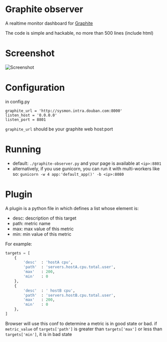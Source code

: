 # Graphite observer

A realtime monitor dashboard for
[Graphite](https://github.com/graphite-project/graphite-web)

The code is simple and hackable, no more than 500 lines (include html)

# Screenshot

![Screenshot](https://raw.github.com/huoxy/graphite-observer/master/Screenshot.png)

# Configuration

in config.py

```
graphite_url = 'http://sysmon.intra.douban.com:8000'
listen_host = '0.0.0.0'
listen_port = 8801
```

`graphite_url` should be your graphite web host:port

# Running
* default: `./graphite-observer.py` and your page is available at `<ip>:8801`
* alternatively, if you use gunicorn, you can run it with multi-workers like so: `gunicorn -w 4 app:'default_app()' -b <ip>:8080`

# Plugin

A plugin is a python file in which defines a list whose element is:
* desc: description of this target
* path: metric name
* max: max value of this metric
* min: min value of this metric

For example:
```python
targets = [
    {  
        'desc'  : 'hostA cpu',
        'path'  : 'servers.hostA.cpu.total.user',
        'max'   : 200,
        'min'   : 0
    }, 
    {
        'desc'  : ' hostB cpu',
        'path'  : 'servers.hostB.cpu.total.user',
        'max'   : 200,
        'min'   : 0
    },
]
```

Browser will use this conf to determine a metric is in good state or bad.
if `metric_value` of `targets['path']` is greater than `targets['max']` or less than `targets['min']`, it is in bad state
